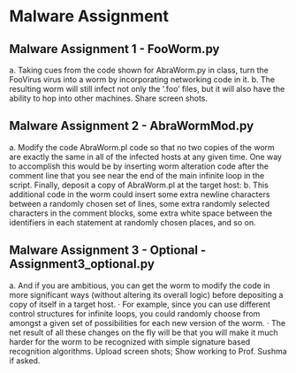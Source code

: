 # Malware Assignment 
## Malware Assignment 1 - FooWorm.py
a. Taking cues from the code shown for AbraWorm.py in class, turn the FooVirus virus into a worm by incorporating networking code in it. 
b. The resulting worm will still infect not only the ‘.foo’ files, but it will also have the ability to hop into other machines.
Share screen shots.

## Malware Assignment 2 - AbraWormMod.py
a. Modify the code AbraWorm.pl code so that no two copies of the worm are exactly the same in all of the infected hosts at any given time. One way to accomplish this would be by inserting worm alteration code after the comment line that you see near the end of the main infinite loop in the script. Finally, deposit a copy of AbraWorm.pl at the target host: 
b. This additional code in the worm could insert some extra newline characters between a randomly chosen set of lines, some extra randomly selected characters in the comment blocks, some extra white space between the identifiers in each statement at randomly chosen places, and so on.

## Malware Assignment 3 - Optional - Assignment3_optional.py 
a. And if you are ambitious, you can get the worm to modify the code in more significant ways (without altering its overall logic) before depositing a copy of itself in a target host. · For example, since you can use different control structures for infinite loops, you could randomly choose from amongst a given set of possibilities for each new version of the worm. · The net result of all these changes on the fly will be that you will make it much harder for the worm to be recognized with simple signature based recognition algorithms.
Upload  screen shots;  Show working to Prof. Sushma if asked.
